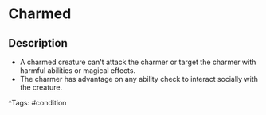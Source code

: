 # Charmed

## Description

- A charmed creature can't attack the charmer or target the charmer with harmful abilities or magical effects.
- The charmer has advantage on any ability check to interact socially with the creature.

^Tags: #condition
